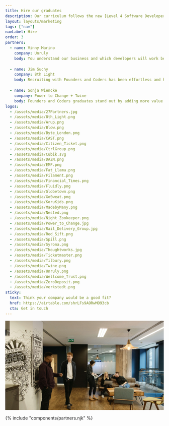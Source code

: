 ```yaml
---
title: Hire our graduates
description: Our curriculum follows the new [Level 4 Software Developer apprenticeship standard](https://www.instituteforapprenticeships.org/media/4392/software-developer-st0116-standard.pdf) and focuses on the modern Web stack: JavaScript, HTML & CSS; Git; HTTP; testing; Node.js & Express; SQL & databases; APIs, authentication & security; continuous integration & deployment; SPAs & React. We have three apprentice hiring seasons each year, with Q&A sessions starting in February, June and October.
layout: layouts/marketing
tags: ["nav"]
navLabel: Hire
order: 3
partners:
  - name: Vinny Marino
    company: Unruly
    body: You understand our business and which developers will work best in our environment. I love that you offer diverse developers from all backgrounds and cultures. The developers we’ve hired have seamlessly slotted into our team here at Unruly.

  - name: Jim Suchy
    company: 8th Light
    body: Recruiting with Founders and Coders has been effortless and has proved valuable to us. Founders and Coders graduates demonstrate a commitment to the technical and non-technical skills that we prize. Their experience from Founders and Coders has enabled them to teach new concepts and collaborate on projects easily which has been essential to becoming successful mentors and consultants on our teams.

  - name: Sonja Wiencke
    company: Power to Change + Twine
    body: Founders and Coders graduates stand out by adding more value to a project than just their code. They understand the business case behind the technology, as well as the specific needs of the users, and work towards those on every occasion. In building our platform, we now rely solely on our team of developers from Founders and Coders and are very satisfied with that.
logos:
  - /assets/media/27Partners.jpg
  - /assets/media/8th_Light.png
  - /assets/media/Arup.png
  - /assets/media/Blow.png
  - /assets/media/Byte_London.png
  - /assets/media/CAST.png
  - /assets/media/Citizen_Ticket.png
  - /assets/media/CtrlGroup.png
  - /assets/media/Cubik.svg
  - /assets/media/DAZN.png
  - /assets/media/EMF.png
  - /assets/media/Fat_Llama.png
  - /assets/media/Filament.png
  - /assets/media/Financial_Times.png
  - /assets/media/Fluidly.png
  - /assets/media/Globetown.png
  - /assets/media/GoSweat.png
  - /assets/media/KoruKids.png
  - /assets/media/MadebyMany.png
  - /assets/media/Nested.png
  - /assets/media/Night_Zookeeper.png
  - /assets/media/Power_to_Change.jpg
  - /assets/media/Rail_Delivery_Group.jpg
  - /assets/media/Red_Sift.png
  - /assets/media/Spill.png
  - /assets/media/Syrona.png
  - /assets/media/Thoughtworks.jpg
  - /assets/media/Ticketmaster.png
  - /assets/media/Tilbury.png
  - /assets/media/Twine.png
  - /assets/media/Unruly.png
  - /assets/media/Wellcome_Trust.png
  - /assets/media/ZeroDeposit.png
  - /assets/media/verkstedt.png
sticky:
  text: Think your company would be a good fit?
  href: https://airtable.com/shrLFs9AORwMO93cb
  cta: Get in touch
---
```


![](/assets/media/hire_splash.jpg)

<!-- {.circle-reveal} -->

{% include "components/partners.njk" %}
